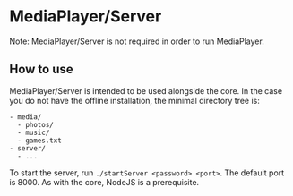# MediaPlayer/Server

Note: MediaPlayer/Server is not required in order to run MediaPlayer.

## How to use

MediaPlayer/Server is intended to be used alongside the core. In the case you do not have the offline installation, the minimal directory tree is:
```
- media/
  - photos/
  - music/
  - games.txt
- server/
  - ...
```

To start the server, run `./startServer <password> <port>`. The default port is 8000. As with the core, NodeJS is a prerequisite.
